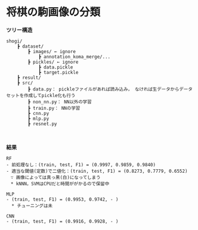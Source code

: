 # 将棋の駒画像の分類

**ツリー構造**

	shogi/  
		┣ dataset/
			┣ images/ ← ignore
				┣ annotation_koma_merge/...  
			┣ pickles/ ← ignore
				┣ data.pickle
				┣ target.pickle  
		┣ result/
		┣ src/  
			┣ data.py： pickleファイルがあれば読み込み， なければ生データからデータセットを作成してpickle化も行う
			┣ non_nn.py： NN以外の学習  
			┣ train.py： NNの学習  
			┣ cnn.py
			┣ mlp.py
			┣ resnet.py

	　　

**結果**

	RF
	- 前処理なし：(train, test, F1) = (0.9997, 0.9859, 0.9840)
	- 適当な閾値(定数)で二値化：(train, test, F1) = (0.8273, 0.7779, 0.6552)  
	　∵ 画像によっては真っ黒(白)になってしまう
	　* kNNN，SVMはCPUだと時間ががかるので保留中

	MLP
	- (train, test, F1) = (0.9953, 0.9742, - )  
	  * チューニングは未

	CNN
	- (train, test, F1) = (0.9916, 0.9928, - )  
